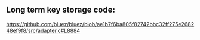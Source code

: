 ## Long term key storage code:
https://github.com/bluez/bluez/blob/ae1b7f6ba805f82742bbc32ff275e268248ef9f8/src/adapter.c#L8884
